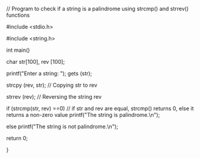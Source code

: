 // Program to check if a string is a palindrome using strcmp() and strrev() functions

#include <stdio.h>

#include <string.h>

int main()

char str[100], rev [100];

printf("Enter a string: "); gets (str);

strcpy (rev, str); // Copying str to rev

strrev (rev); // Reversing the string rev

if (strcmp(str, rev) ==0) // if str and rev are equal, strcmp() returns 0, else it returns a non-zero value printf("The string is palindrome.\n");

else printf("The string is not palindrome.\n");

return 0;

}

